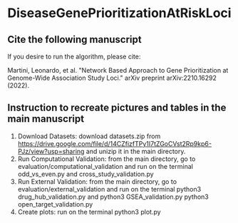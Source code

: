 # DiseaseGenePrioritizationAtRiskLoci
## Cite the following manuscript
If you desire to run the algorithm, please cite:

Martini, Leonardo, et al. "Network Based Approach to Gene Prioritization at Genome-Wide Association Study Loci." arXiv preprint arXiv:2210.16292 (2022).

## Instruction to recreate pictures and tables in the main manuscript
1. Download Datasets: download datasets.zip from https://drive.google.com/file/d/14CZfizfTPy1I7tZGoCVst2Rp9kp6-PJz/view?usp=sharing and unizip it in the main directory.
2. Run Computational Validation: from the main directory, go to evaluation/computational_validation and run on the terminal odd_vs_even.py and cross_study_validation.py
3. Run External Validation: from the main directory, go to evaluation/external_validation and run on the terminal python3 drug_hub_validation.py and python3 GSEA_validation.py python3 open_target_validation.py
4. Create plots: run on the terminal python3 plot.py

